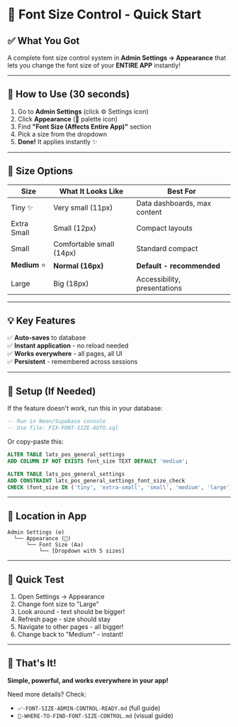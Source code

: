 # 🚀 Font Size Control - Quick Start

## ✅ What You Got

A complete font size control system in **Admin Settings → Appearance** that lets you change the font size of your **ENTIRE APP** instantly!

---

## 🎯 How to Use (30 seconds)

1. Go to **Admin Settings** (click ⚙️ Settings icon)
2. Click **Appearance** (🎨 palette icon)
3. Find **"Font Size (Affects Entire App)"** section
4. Pick a size from the dropdown
5. **Done!** It applies instantly ✨

---

## 📏 Size Options

| Size | What It Looks Like | Best For |
|------|-------------------|----------|
| Tiny ✨ | Very small (11px) | Data dashboards, max content |
| Extra Small | Small (12px) | Compact layouts |
| Small | Comfortable small (14px) | Standard compact |
| **Medium** ⭐ | **Normal (16px)** | **Default - recommended** |
| Large | Big (18px) | Accessibility, presentations |

---

## 💡 Key Features

✅ **Auto-saves** to database  
✅ **Instant application** - no reload needed  
✅ **Works everywhere** - all pages, all UI  
✅ **Persistent** - remembered across sessions  

---

## 🔧 Setup (If Needed)

If the feature doesn't work, run this in your database:

```sql
-- Run in Neon/Supabase console
-- Use file: FIX-FONT-SIZE-AUTO.sql
```

Or copy-paste this:

```sql
ALTER TABLE lats_pos_general_settings 
ADD COLUMN IF NOT EXISTS font_size TEXT DEFAULT 'medium';

ALTER TABLE lats_pos_general_settings 
ADD CONSTRAINT lats_pos_general_settings_font_size_check 
CHECK (font_size IN ('tiny', 'extra-small', 'small', 'medium', 'large'));
```

---

## 📍 Location in App

```
Admin Settings (⚙️)
  └── Appearance (🎨)
      └── Font Size (Aa)
          └── [Dropdown with 5 sizes]
```

---

## 🧪 Quick Test

1. Open Settings → Appearance
2. Change font size to "Large"
3. Look around - text should be bigger!
4. Refresh page - size should stay
5. Navigate to other pages - all bigger!
6. Change back to "Medium" - instant!

---

## 🎉 That's It!

**Simple, powerful, and works everywhere in your app!**

Need more details? Check:
- `✅-FONT-SIZE-ADMIN-CONTROL-READY.md` (full guide)
- `🎯-WHERE-TO-FIND-FONT-SIZE-CONTROL.md` (visual guide)

